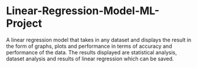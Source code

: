 # Linear-Regression-Model-ML-Project

A linear regression model that takes in any dataset and displays the result in the form of graphs, plots and performance in terms of accuracy and performance of the data. The results displayed are statistical analysis, dataset analysis and results of linear regression which can be saved.
